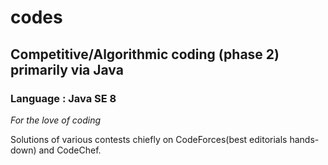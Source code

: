 # codes
## Competitive/Algorithmic coding (phase 2) primarily via Java
### Language : Java SE 8
*For the love of coding*

Solutions of various contests chiefly on CodeForces(best editorials hands-down) and CodeChef.
